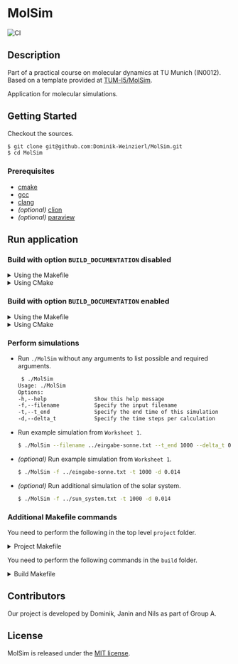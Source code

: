 # MolSim

![CI](https://github.com/Dominik-Weinzierl/MolSim/actions/workflows/continuous_integration.yml/badge.svg)

## Description

Part of a practical course on molecular dynamics at TU Munich (IN0012). Based on a template provided
at [TUM-I5/MolSim](https://github.com/TUM-I5/MolSim).

Application for molecular simulations.

## Getting Started

Checkout the sources.

```bash
$ git clone git@github.com:Dominik-Weinzierl/MolSim.git
$ cd MolSim
```

### Prerequisites

- [cmake](https://cmake.org/)
- [gcc](https://gcc.gnu.org/)
- [clang](https://clang.llvm.org/)
- _(optional)_ [clion](https://www.jetbrains.com/clion/)
- _(optional)_ [paraview](https://www.paraview.org/)

## Run application

### Build with option `BUILD_DOCUMENTATION` disabled

<details>
  <summary>Using the Makefile</summary>

1. Create build folder and run `cmake` with `make`.

    ```bash
    $ make
    ```

   *Existing build folder will be `deleted` and `created` again.

2. Switch into your `build` folder.
   ```bash
   $ cd ./build
   ```
3. Create the `MolSim` target with the generated `Makefile`.
   ```bash
   $ make
   ```

</details>

<details>
  <summary>Using CMake</summary>

1. Create build folder (`in-source-builds` are disabled).
    ```bash
    $ mkdir ./build
    ```
2. Switch into your `build` folder.
   ```bash
   $ cd ./build
   ```
3. Run `cmake` with specified arguments.
   ```bash
   $ cmake .. -DBUILD_DOCUMENTATION=OFF -DCMAKE_C_COMPILER=clang -DCMAKE_CXX_COMPILER=clang++
   ```
4. Create the `MolSim` target with the generated `Makefile`.
   ```bash
   $ make
   ```

</details>

### Build with option `BUILD_DOCUMENTATION` enabled

<details>
  <summary>Using the Makefile</summary>

1. Create build folder and run `cmake` with `make`.

    ```bash
    $ make build_with_doc
    ```

   *Existing build folder will be `deleted` and `created` again.

2. Switch into your `build` folder.
   ```bash
   $ cd ./build
   ```
3. Create the `MolSim` target with the generated `Makefile`.
   ```bash
   $ make
   ```

</details>

<details>
  <summary>Using CMake</summary>

1. Create build folder (`in-source-builds` are disabled).
    ```bash
    $ mkdir ./build
    ```
2. Switch into your `build` folder.
   ```bash
   $ cd ./build
   ```
3. Run `cmake` with specified arguments.
   ```bash
   $ cmake .. -DBUILD_DOCUMENTATION=ON -DCMAKE_C_COMPILER=clang -DCMAKE_CXX_COMPILER=clang++
   ```
4. Create the `MolSim` target with the generated `Makefile`.
   ```bash
   $ make
   ```

</details>

### Perform simulations

- Run `./MolSim` without any arguments to list possible and required arguments.
   ```bash
    $ ./MolSim
   Usage: ./MolSim
   Options:
   -h,--help               Show this help message
   -f,--filename           Specify the input filename
   -t,--t_end              Specify the end time of this simulation
   -d,--delta_t            Specify the time steps per calculation
   ```
- Run example simulation from `Worksheet 1`.
   ```bash
   $ ./MolSim --filename ../eingabe-sonne.txt --t_end 1000 --delta_t 0.014
   ```
- _(optional)_ Run example simulation from `Worksheet 1`.
   ```bash
   $ ./MolSim -f ../eingabe-sonne.txt -t 1000 -d 0.014
   ```
- _(optional)_ Run additional simulation of the solar system.
   ```bash
   $ ./MolSim -f ../sun_system.txt -t 1000 -d 0.014
   ```

### Additional Makefile commands

You need to perform the following in the top level `project` folder.
<details>
<summary>Project Makefile</summary>

- Remove the `build` folder.
   ```bash
   $ make clean
   ```
- Remove and create the `build` folder.
   ```bash
   $ make create_folder
   ```

</details>

You need to perform the following commands in the `build` folder.
<details>
  <summary>Build Makefile</summary>

- Make the `doxygen` documentation.
    ```bash
    $ make doc_doxygen
    ```
- Remove the `doxygen` documentation.
    ```bash
    $ make clean_doxygen
    ```
- Remove all target relevant files (e.g. Target, ...).
    ```bash
    $ make clean
    ```

</details>

## Contributors

Our project is developed by Dominik, Janin and Nils as part of Group A.

## License

MolSim is released under the [MIT license](https://github.com/Dominik-Weinzierl/MolSim).